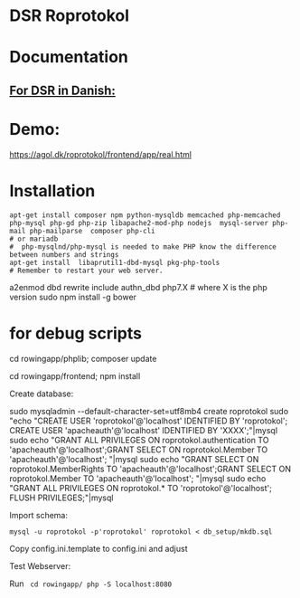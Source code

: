 # DSR Roprotokol

# Documentation

## [For DSR in Danish:](http://htmlpreview.github.io/?https://github.com/dsroklub/roprotokol/blob/master/documentation/DSR.html)

# Demo:

https://agol.dk/roprotokol/frontend/app/real.html


# Installation

    apt-get install composer npm python-mysqldb memcached php-memcached php-mysql php-gd php-zip libapache2-mod-php nodejs  mysql-server php-mail php-mailparse  composer php-cli
    # or mariadb
    #  php-mysqlnd/php-mysql is needed to make PHP know the difference between numbers and strings
    apt-get install  libaprutil1-dbd-mysql pkg-php-tools
    # Remember to restart your web server.

   a2enmod dbd  rewrite include authn_dbd  php7.X # where X is the php version
   sudo npm install -g bower

   # for debug scripts
   cd rowingapp/phplib; composer update

   cd rowingapp/frontend; npm install

Create database:

   sudo mysqladmin  --default-character-set=utf8mb4 create roprotokol
    sudo "echo "CREATE USER 'roprotokol'@'localhost' IDENTIFIED BY 'roprotokol'; CREATE USER 'apacheauth'@'localhost' IDENTIFIED BY 'XXXX';"|mysql
    sudo echo "GRANT ALL PRIVILEGES ON roprotokol.authentication TO 'apacheauth'@'localhost';GRANT SELECT ON roprotokol.Member TO 'apacheauth'@'localhost'; "|mysql
    sudo echo "GRANT SELECT ON roprotokol.MemberRights TO 'apacheauth'@'localhost';GRANT SELECT ON roprotokol.Member TO 'apacheauth'@'localhost'; "|mysql
    sudo echo "GRANT ALL PRIVILEGES ON roprotokol.* TO 'roprotokol'@'localhost'; FLUSH PRIVILEGES;"|mysql


Import schema:


    mysql -u roprotokol -p'roprotokol' roprotokol < db_setup/mkdb.sql

Copy config.ini.template to config.ini and adjust


Test Webserver:

Run
<code>
   cd rowingapp/
   php -S localhost:8080
</code>
